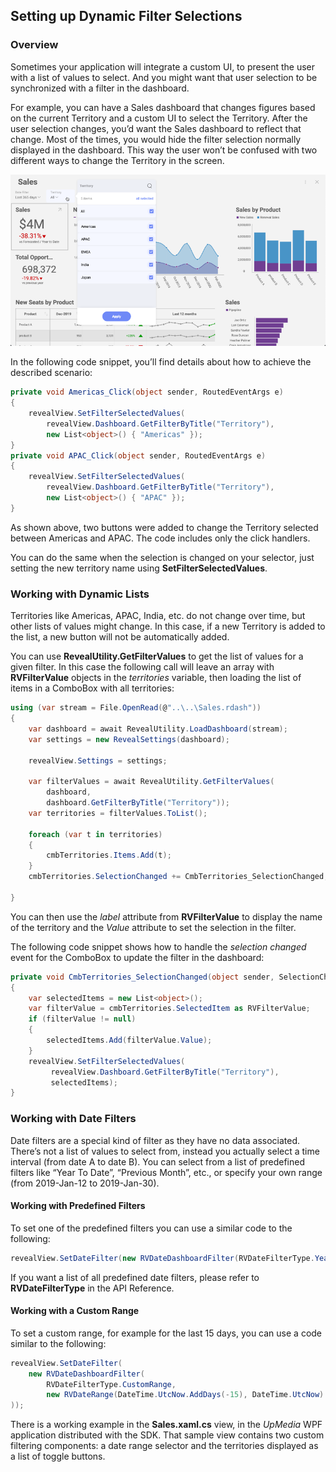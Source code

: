 ## Setting up Dynamic Filter Selections

### Overview

Sometimes your application will integrate a custom UI, to present the
user with a list of values to select. And you might want that user
selection to be synchronized with a filter in the dashboard.

For example, you can have a Sales dashboard that changes figures based
on the current Territory and a custom UI to select the Territory. After
the user selection changes, you’d want the Sales dashboard to reflect
that change. Most of the times, you would hide the filter selection
normally displayed in the dashboard. This way the user won’t be confused
with two different ways to change the Territory in the screen.

![Displaying filter selections](images/territory_filter_selections.png)

In the following code snippet, you’ll find details about how to achieve
the described scenario:

``` csharp
private void Americas_Click(object sender, RoutedEventArgs e)
{
    revealView.SetFilterSelectedValues(
        revealView.Dashboard.GetFilterByTitle("Territory"),
        new List<object>() { "Americas" });
}
private void APAC_Click(object sender, RoutedEventArgs e)
{
    revealView.SetFilterSelectedValues(
        revealView.Dashboard.GetFilterByTitle("Territory"),
        new List<object>() { "APAC" });
}
```

As shown above, two buttons were added to change the Territory selected
between Americas and APAC. The code includes only the click handlers.

You can do the same when the selection is changed on your selector, just
setting the new territory name using
__SetFilterSelectedValues__.

### Working with Dynamic Lists

Territories like Americas, APAC, India, etc. do not change over time,
but other lists of values might change. In this case, if a new Territory
is added to the list, a new button will not be automatically added.

You can use
__RevealUtility.GetFilterValues__
to get the list of values for a given filter. In this case the following
call will leave an array with
__RVFilterValue__ objects in
the *territories* variable, then loading the list of items in a ComboBox
with all territories:

``` csharp
using (var stream = File.OpenRead(@"..\..\Sales.rdash"))
{
    var dashboard = await RevealUtility.LoadDashboard(stream);
    var settings = new RevealSettings(dashboard);

    revealView.Settings = settings;

    var filterValues = await RevealUtility.GetFilterValues(
        dashboard,
        dashboard.GetFilterByTitle("Territory"));
    var territories = filterValues.ToList();

    foreach (var t in territories)
    {
        cmbTerritories.Items.Add(t);
    }
    cmbTerritories.SelectionChanged += CmbTerritories_SelectionChanged;

}
```

You can then use the *label* attribute from
__RVFilterValue__ to display
the name of the territory and the *Value* attribute to set the selection
in the filter.

The following code snippet shows how to handle the *selection changed*
event for the ComboBox to update the filter in the dashboard:

``` csharp
private void CmbTerritories_SelectionChanged(object sender, SelectionChangedEventArgs e)
{
    var selectedItems = new List<object>();
    var filterValue = cmbTerritories.SelectedItem as RVFilterValue;
    if (filterValue != null)
    {
        selectedItems.Add(filterValue.Value);
    }
    revealView.SetFilterSelectedValues(
         revealView.Dashboard.GetFilterByTitle("Territory"),
         selectedItems);
}
```

### Working with Date Filters

Date filters are a special kind of filter as they have no data
associated. There’s not a list of values to select from, instead you
actually select a time interval (from date A to date B). You can select
from a list of predefined filters like “Year To Date”, “Previous Month”,
etc., or specify your own range (from 2019-Jan-12 to 2019-Jan-30).

#### Working with Predefined Filters

To set one of the predefined filters you can use a similar code to the
following:

``` csharp
revealView.SetDateFilter(new RVDateDashboardFilter(RVDateFilterType.YearToDate));
```

If you want a list of all predefined date filters, please refer to
__RVDateFilterType__ in
the API Reference.

#### Working with a Custom Range

To set a custom range, for example for the last 15 days, you can use a
code similar to the following:

``` csharp
revealView.SetDateFilter(
    new RVDateDashboardFilter(
        RVDateFilterType.CustomRange,
        new RVDateRange(DateTime.UtcNow.AddDays(-15), DateTime.UtcNow)
));
```

There is a working example in the **Sales.xaml.cs** view, in the
*UpMedia* WPF application distributed with the SDK. That sample view
contains two custom filtering components: a date range selector and the
territories displayed as a list of toggle buttons.
